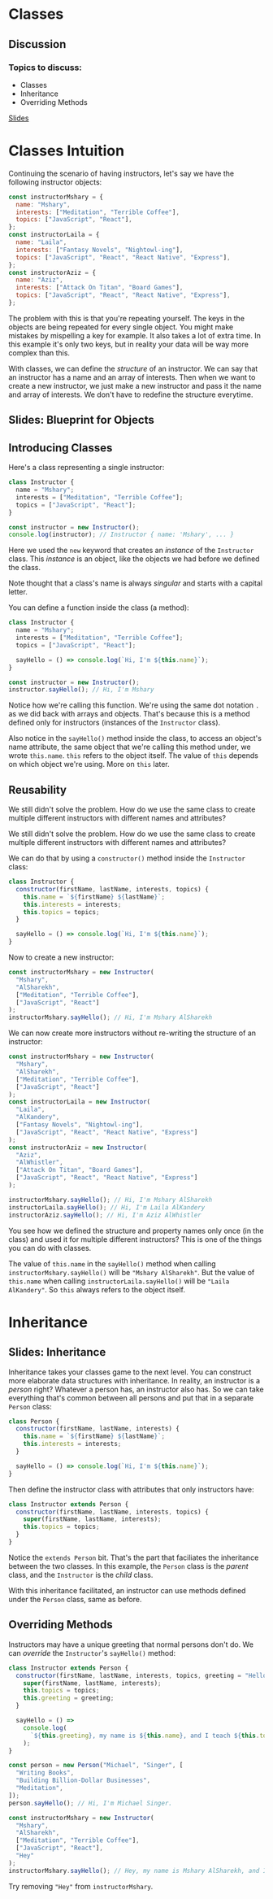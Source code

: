 # Classes

## Discussion

### Topics to discuss:

- Classes
- Inheritance
- Overriding Methods

[Slides](https://docs.google.com/presentation/d/13K5VLKXDYfUcoiCSiYLkUl8vo_DpCxaL0EepePHQ9Tw/edit?usp=sharing)

# Classes Intuition

Continuing the scenario of having instructors, let's say we have the following instructor objects:

```javascript
const instructorMshary = {
  name: "Mshary",
  interests: ["Meditation", "Terrible Coffee"],
  topics: ["JavaScript", "React"],
};
const instructorLaila = {
  name: "Laila",
  interests: ["Fantasy Novels", "Nightowl-ing"],
  topics: ["JavaScript", "React", "React Native", "Express"],
};
const instructorAziz = {
  name: "Aziz",
  interests: ["Attack On Titan", "Board Games"],
  topics: ["JavaScript", "React", "React Native", "Express"],
};
```

The problem with this is that you're repeating yourself. The keys in the objects are being repeated for every single object. You might make mistakes by mispelling a key for example. It also takes a lot of extra time. In this example it's only two keys, but in reality your data will be way more complex than this.

With classes, we can define the _structure_ of an instructor. We can say that an instructor has a name and an array of interests. Then when we want to create a new instructor, we just make a new instructor and pass it the name and array of interests. We don't have to redefine the structure everytime.

## Slides: Blueprint for Objects

## Introducing Classes

Here's a class representing a single instructor:

```javascript
class Instructor {
  name = "Mshary";
  interests = ["Meditation", "Terrible Coffee"];
  topics = ["JavaScript", "React"];
}

const instructor = new Instructor();
console.log(instructor); // Instructor { name: 'Mshary', ... }
```

Here we used the `new` keyword that creates an _instance_ of the `Instructor` class. This _instance_ is an object, like the objects we had before we defined the class.

Note thought that a class's name is always _singular_ and starts with a capital letter.

You can define a function inside the class (a method):

```javascript
class Instructor {
  name = "Mshary";
  interests = ["Meditation", "Terrible Coffee"];
  topics = ["JavaScript", "React"];

  sayHello = () => console.log(`Hi, I'm ${this.name}`);
}

const instructor = new Instructor();
instructor.sayHello(); // Hi, I'm Mshary
```

Notice how we're calling this function. We're using the same dot notation `.` as we did back with arrays and objects. That's because this is a method defined only for instructors (instances of the `Instructor` class).

Also notice in the `sayHello()` method inside the class, to access an object's name attribute, the same object that we're calling this method under, we wrote `this.name`. `this` refers to the object itself. The value of `this` depends on which object we're using. More on `this` later.

## Reusability

We still didn't solve the problem. How do we use the same class to create multiple different instructors with different names and attributes?

We still didn't solve the problem. How do we use the same class to create multiple different instructors with different names and attributes?

We can do that by using a `constructor()` method inside the `Instructor` class:

```javascript
class Instructor {
  constructor(firstName, lastName, interests, topics) {
    this.name = `${firstName} ${lastName}`;
    this.interests = interests;
    this.topics = topics;
  }

  sayHello = () => console.log(`Hi, I'm ${this.name}`);
}
```

Now to create a new instructor:

```javascript
const instructorMshary = new Instructor(
  "Mshary",
  "AlSharekh",
  ["Meditation", "Terrible Coffee"],
  ["JavaScript", "React"]
);
instructorMshary.sayHello(); // Hi, I'm Mshary AlSharekh
```

We can now create more instructors without re-writing the structure of an instructor:

```javascript
const instructorMshary = new Instructor(
  "Mshary",
  "AlSharekh",
  ["Meditation", "Terrible Coffee"],
  ["JavaScript", "React"]
);
const instructorLaila = new Instructor(
  "Laila",
  "AlKandery",
  ["Fantasy Novels", "Nightowl-ing"],
  ["JavaScript", "React", "React Native", "Express"]
);
const instructorAziz = new Instructor(
  "Aziz",
  "AlWhistler",
  ["Attack On Titan", "Board Games"],
  ["JavaScript", "React", "React Native", "Express"]
);

instructorMshary.sayHello(); // Hi, I'm Mshary AlSharekh
instructorLaila.sayHello(); // Hi, I'm Laila AlKandery
instructorAziz.sayHello(); // Hi, I'm Aziz AlWhistler
```

You see how we defined the structure and property names only once (in the class) and used it for multiple different instructors? This is one of the things you can do with classes.

The value of `this.name` in the `sayHello()` method when calling `instructorMshary.sayHello()` will be `"Mshary AlSharekh"`. But the value of `this.name` when calling `instructorLaila.sayHello()` will be `"Laila AlKandery"`. So `this` always refers to the object itself.

# Inheritance

## Slides: Inheritance

Inheritance takes your classes game to the next level. You can construct more elaborate data structures with inheritance. In reality, an instructor is a _person_ right? Whatever a person has, an instructor also has. So we can take everything that's common between all persons and put that in a separate `Person` class:

```javascript
class Person {
  constructor(firstName, lastName, interests) {
    this.name = `${firstName} ${lastName}`;
    this.interests = interests;
  }

  sayHello = () => console.log(`Hi, I'm ${this.name}`);
}
```

Then define the instructor class with attributes that only instructors have:

```javascript
class Instructor extends Person {
  constructor(firstName, lastName, interests, topics) {
    super(firstName, lastName, interests);
    this.topics = topics;
  }
}
```

Notice the `extends Person` bit. That's the part that faciliates the inheritance between the two classes. In this example, the `Person` class is the _parent_ class, and the `Instructor` is the _child_ class.

With this inheritance facilitated, an instructor can use methods defined under the `Person` class, same as before.

## Overriding Methods

Instructors may have a unique greeting that normal persons don't do. We can _override_ the `Instructor`'s `sayHello()` method:

```javascript
class Instructor extends Person {
  constructor(firstName, lastName, interests, topics, greeting = "Hello") {
    super(firstName, lastName, interests);
    this.topics = topics;
    this.greeting = greeting;
  }

  sayHello = () =>
    console.log(
      `${this.greeting}, my name is ${this.name}, and I teach ${this.topics[0]}, and more!`
    );
}

const person = new Person("Michael", "Singer", [
  "Writing Books",
  "Building Billion-Dollar Businesses",
  "Meditation",
]);
person.sayHello(); // Hi, I'm Michael Singer.

const instructorMshary = new Instructor(
  "Mshary",
  "AlSharekh",
  ["Meditation", "Terrible Coffee"],
  ["JavaScript", "React"],
  "Hey"
);
instructorMshary.sayHello(); // Hey, my name is Mshary AlSharekh, and I teach JavaScript, and more!
```

Try removing `"Hey"` from `instructorMshary`.
